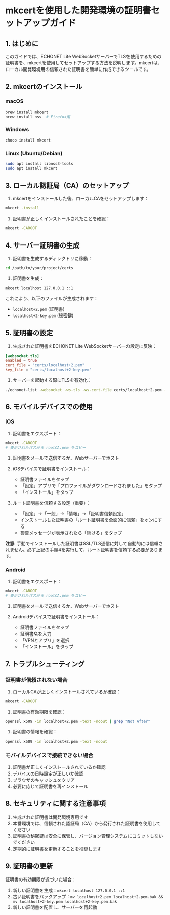# mkcertを使用した開発環境の証明書セットアップガイド

## 1. はじめに

このガイドでは、ECHONET Lite WebSocketサーバーでTLSを使用するための証明書を、mkcertを使用してセットアップする方法を説明します。mkcertは、ローカル開発環境用の信頼された証明書を簡単に作成できるツールです。

## 2. mkcertのインストール

### macOS

```bash
brew install mkcert
brew install nss  # Firefox用
```

### Windows

```bash
choco install mkcert
```

### Linux (Ubuntu/Debian)

```bash
sudo apt install libnss3-tools
sudo apt install mkcert
```

## 3. ローカル認証局（CA）のセットアップ

1. mkcertをインストールした後、ローカルCAをセットアップします：

```bash
mkcert -install
```

1. 証明書が正しくインストールされたことを確認：

```bash
mkcert -CAROOT
```

## 4. サーバー証明書の生成

1. 証明書を生成するディレクトリに移動：

```bash
cd /path/to/your/project/certs
```

1. 証明書を生成：

```bash
mkcert localhost 127.0.0.1 ::1
```

これにより、以下のファイルが生成されます：

- `localhost+2.pem` (証明書)
- `localhost+2-key.pem` (秘密鍵)

## 5. 証明書の設定

1. 生成された証明書をECHONET Lite WebSocketサーバーの設定に反映：

```toml
[websocket.tls]
enabled = true
cert_file = "certs/localhost+2.pem"
key_file = "certs/localhost+2-key.pem"
```

1. サーバーを起動する際にTLSを有効化：

```bash
./echonet-list -websocket -ws-tls -ws-cert-file certs/localhost+2.pem -ws-key-file certs/localhost+2-key.pem
```

## 6. モバイルデバイスでの使用

### iOS

1. 証明書をエクスポート：

```bash
mkcert -CAROOT
# 表示されたパスから rootCA.pem をコピー
```

1. 証明書をメールで送信するか、Webサーバーでホスト

1. iOSデバイスで証明書をインストール：
   - 証明書ファイルをタップ
   - 「設定」アプリで「プロファイルがダウンロードされました」をタップ
   - 「インストール」をタップ

1. ルート証明書を信頼する設定（重要）：
   - 「設定」→「一般」→「情報」→「証明書信頼設定」
   - インストールした証明書の「ルート証明書を全面的に信頼」をオンにする
   - 警告メッセージが表示されたら「続ける」をタップ

**注意**: 手動でインストールした証明書はSSL/TLS通信に対して自動的には信頼されません。必ず上記の手順4を実行して、ルート証明書を信頼する必要があります。

### Android

1. 証明書をエクスポート：

```bash
mkcert -CAROOT
# 表示されたパスから rootCA.pem をコピー
```

1. 証明書をメールで送信するか、Webサーバーでホスト

1. Androidデバイスで証明書をインストール：
   - 証明書ファイルをタップ
   - 証明書名を入力
   - 「VPNとアプリ」を選択
   - 「インストール」をタップ

## 7. トラブルシューティング

### 証明書が信頼されない場合

1. ローカルCAが正しくインストールされているか確認：

```bash
mkcert -CAROOT
```

1. 証明書の有効期限を確認：

```bash
openssl x509 -in localhost+2.pem -text -noout | grep "Not After"
```

1. 証明書の情報を確認：

```bash
openssl x509 -in localhost+2.pem -text -noout
```

### モバイルデバイスで接続できない場合

1. 証明書が正しくインストールされているか確認
2. デバイスの日時設定が正しいか確認
3. ブラウザのキャッシュをクリア
4. 必要に応じて証明書を再インストール

## 8. セキュリティに関する注意事項

1. 生成された証明書は開発環境専用です
2. 本番環境では、信頼された認証局（CA）から発行された証明書を使用してください
3. 証明書の秘密鍵は安全に保管し、バージョン管理システムにコミットしないでください
4. 定期的に証明書を更新することを推奨します

## 9. 証明書の更新

証明書の有効期限が近づいた場合：

1. 新しい証明書を生成：`mkcert localhost 127.0.0.1 ::1`
1. 古い証明書をバックアップ：`mv localhost+2.pem localhost+2.pem.bak && mv localhost+2-key.pem localhost+2-key.pem.bak`
1. 新しい証明書を配置し、サーバーを再起動
